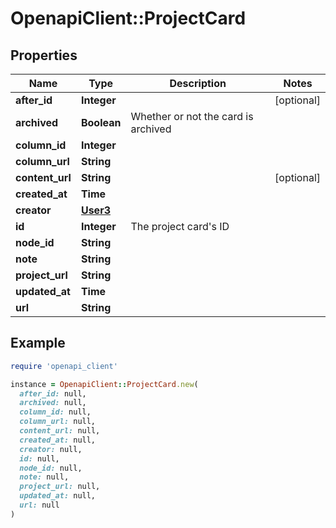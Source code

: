 # OpenapiClient::ProjectCard

## Properties

| Name | Type | Description | Notes |
| ---- | ---- | ----------- | ----- |
| **after_id** | **Integer** |  | [optional] |
| **archived** | **Boolean** | Whether or not the card is archived |  |
| **column_id** | **Integer** |  |  |
| **column_url** | **String** |  |  |
| **content_url** | **String** |  | [optional] |
| **created_at** | **Time** |  |  |
| **creator** | [**User3**](User3.md) |  |  |
| **id** | **Integer** | The project card&#39;s ID |  |
| **node_id** | **String** |  |  |
| **note** | **String** |  |  |
| **project_url** | **String** |  |  |
| **updated_at** | **Time** |  |  |
| **url** | **String** |  |  |

## Example

```ruby
require 'openapi_client'

instance = OpenapiClient::ProjectCard.new(
  after_id: null,
  archived: null,
  column_id: null,
  column_url: null,
  content_url: null,
  created_at: null,
  creator: null,
  id: null,
  node_id: null,
  note: null,
  project_url: null,
  updated_at: null,
  url: null
)
```

